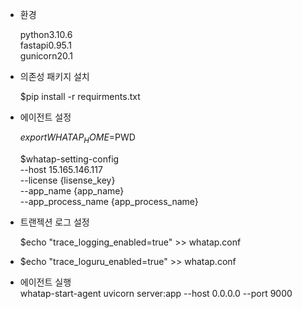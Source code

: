 
- 환경

  python3.10.6\
  fastapi0.95.1\
  gunicorn20.1

- 의존성 패키지 설치

  $pip install -r requirments.txt


- 에이전트 설정

  $export WHATAP_HOME=$PWD

  $whatap-setting-config \
  --host 15.165.146.117 \
  --license {lisense_key} \
  --app_name {app_name} \
  --app_process_name {app_process_name}


- 트랜젝션 로그 설정

  $echo "trace_logging_enabled=true" >> whatap.conf
- 
  $echo "trace_loguru_enabled=true" >> whatap.conf
  
- 에이전트 실행\
  whatap-start-agent uvicorn server:app --host 0.0.0.0 --port 9000
